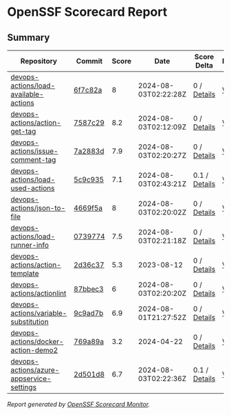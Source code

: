 # OpenSSF Scorecard Report

## Summary

| Repository | Commit | Score | Date | Score Delta | Report | StepSecurity |
| -- | -- | -- | -- | -- | -- | -- |
| [devops-actions/load-available-actions](https://github.com/devops-actions/load-available-actions) | [6f7c82a](https://github.com/devops-actions/load-available-actions/commit/6f7c82a38e3cf93aad25b1e1243a3320e710e9af) | 8 | 2024-08-03T02:22:28Z | 0 / [Details](https://ossf.github.io/scorecard-visualizer/#/projects/github.com/devops-actions/load-available-actions/compare/09dbfdbcfa2816deb5e7c8d8c407fac95a0b5b51/6f7c82a38e3cf93aad25b1e1243a3320e710e9af) | [View](https://ossf.github.io/scorecard-visualizer/#/projects/github.com/devops-actions/load-available-actions/commit/6f7c82a38e3cf93aad25b1e1243a3320e710e9af) | [Fix it](https://app.stepsecurity.io/securerepo?repo=devops-actions/load-available-actions) |
| [devops-actions/action-get-tag](https://github.com/devops-actions/action-get-tag) | [7587c29](https://github.com/devops-actions/action-get-tag/commit/7587c29cdc96bc9251bb11ae5ec4b2d20d3c3992) | 8.2 | 2024-08-03T02:12:09Z | 0 / [Details](https://ossf.github.io/scorecard-visualizer/#/projects/github.com/devops-actions/action-get-tag/compare/efa08b1e39f044b248c4d328452d5b0f05c1f794/7587c29cdc96bc9251bb11ae5ec4b2d20d3c3992) | [View](https://ossf.github.io/scorecard-visualizer/#/projects/github.com/devops-actions/action-get-tag/commit/7587c29cdc96bc9251bb11ae5ec4b2d20d3c3992) | [Fix it](https://app.stepsecurity.io/securerepo?repo=devops-actions/action-get-tag) |
| [devops-actions/issue-comment-tag](https://github.com/devops-actions/issue-comment-tag) | [7a2883d](https://github.com/devops-actions/issue-comment-tag/commit/7a2883d2ae4376b83cc03d377b851dbca924287e) | 7.9 | 2024-08-03T02:20:27Z | 0 / [Details](https://ossf.github.io/scorecard-visualizer/#/projects/github.com/devops-actions/issue-comment-tag/compare/70b4a9de3cb91a370f2b5a88c4055a10d28c1934/7a2883d2ae4376b83cc03d377b851dbca924287e) | [View](https://ossf.github.io/scorecard-visualizer/#/projects/github.com/devops-actions/issue-comment-tag/commit/7a2883d2ae4376b83cc03d377b851dbca924287e) | [Fix it](https://app.stepsecurity.io/securerepo?repo=devops-actions/issue-comment-tag) |
| [devops-actions/load-used-actions](https://github.com/devops-actions/load-used-actions) | [5c9c935](https://github.com/devops-actions/load-used-actions/commit/5c9c93539985bc22d7c76700d5e610a8ac12010c) | 7.1 | 2024-08-03T02:43:21Z | 0.1 / [Details](https://ossf.github.io/scorecard-visualizer/#/projects/github.com/devops-actions/load-used-actions/compare/6c4031a3feb83cfbb60c4d31d5af9929ad342190/5c9c93539985bc22d7c76700d5e610a8ac12010c) | [View](https://ossf.github.io/scorecard-visualizer/#/projects/github.com/devops-actions/load-used-actions/commit/5c9c93539985bc22d7c76700d5e610a8ac12010c) | [Fix it](https://app.stepsecurity.io/securerepo?repo=devops-actions/load-used-actions) |
| [devops-actions/json-to-file](https://github.com/devops-actions/json-to-file) | [4669f5a](https://github.com/devops-actions/json-to-file/commit/4669f5a092db9f0ad0f517755a77298da6d76152) | 8 | 2024-08-03T02:20:02Z | 0 / [Details](https://ossf.github.io/scorecard-visualizer/#/projects/github.com/devops-actions/json-to-file/compare/6467f4b46a4cdd2f389b83ead5036a1ccac4f2d4/4669f5a092db9f0ad0f517755a77298da6d76152) | [View](https://ossf.github.io/scorecard-visualizer/#/projects/github.com/devops-actions/json-to-file/commit/4669f5a092db9f0ad0f517755a77298da6d76152) | [Fix it](https://app.stepsecurity.io/securerepo?repo=devops-actions/json-to-file) |
| [devops-actions/load-runner-info](https://github.com/devops-actions/load-runner-info) | [0739774](https://github.com/devops-actions/load-runner-info/commit/07397741f782b6395c2e737583e99252f6893ea2) | 7.5 | 2024-08-03T02:21:18Z | 0 / [Details](https://ossf.github.io/scorecard-visualizer/#/projects/github.com/devops-actions/load-runner-info/compare/f5ffe5a287fa12bf1355423e7717334192ce5b9a/07397741f782b6395c2e737583e99252f6893ea2) | [View](https://ossf.github.io/scorecard-visualizer/#/projects/github.com/devops-actions/load-runner-info/commit/07397741f782b6395c2e737583e99252f6893ea2) | [Fix it](https://app.stepsecurity.io/securerepo?repo=devops-actions/load-runner-info) |
| [devops-actions/action-template](https://github.com/devops-actions/action-template) | [2d36c37](https://github.com/devops-actions/action-template/commit/2d36c375d37dfe4b9bd08bacb5bae3728b201d2f) | 5.3 | 2023-08-12 | 0 / [Details](https://ossf.github.io/scorecard-visualizer/#/projects/github.com/devops-actions/action-template/compare/2d36c375d37dfe4b9bd08bacb5bae3728b201d2f/2d36c375d37dfe4b9bd08bacb5bae3728b201d2f) | [View](https://ossf.github.io/scorecard-visualizer/#/projects/github.com/devops-actions/action-template/commit/2d36c375d37dfe4b9bd08bacb5bae3728b201d2f) | [Fix it](https://app.stepsecurity.io/securerepo?repo=devops-actions/action-template) |
| [devops-actions/actionlint](https://github.com/devops-actions/actionlint) | [87bbec3](https://github.com/devops-actions/actionlint/commit/87bbec3a87010b8f27fedf2784f2f88eb0dab84d) | 6 | 2024-08-03T02:20:20Z | 0 / [Details](https://ossf.github.io/scorecard-visualizer/#/projects/github.com/devops-actions/actionlint/compare/87bbec3a87010b8f27fedf2784f2f88eb0dab84d/87bbec3a87010b8f27fedf2784f2f88eb0dab84d) | [View](https://ossf.github.io/scorecard-visualizer/#/projects/github.com/devops-actions/actionlint/commit/87bbec3a87010b8f27fedf2784f2f88eb0dab84d) | [Fix it](https://app.stepsecurity.io/securerepo?repo=devops-actions/actionlint) |
| [devops-actions/variable-substitution](https://github.com/devops-actions/variable-substitution) | [9c9ad7b](https://github.com/devops-actions/variable-substitution/commit/9c9ad7b3f3e2763e4481f6e8da37a6b3a5a6dbe4) | 6.9 | 2024-08-01T21:27:52Z | 0 / [Details](https://ossf.github.io/scorecard-visualizer/#/projects/github.com/devops-actions/variable-substitution/compare/c1815ad50b637eb0ccfa9576ddbe9d91ae8255bb/9c9ad7b3f3e2763e4481f6e8da37a6b3a5a6dbe4) | [View](https://ossf.github.io/scorecard-visualizer/#/projects/github.com/devops-actions/variable-substitution/commit/9c9ad7b3f3e2763e4481f6e8da37a6b3a5a6dbe4) | [Fix it](https://app.stepsecurity.io/securerepo?repo=devops-actions/variable-substitution) |
| [devops-actions/docker-action-demo2](https://github.com/devops-actions/docker-action-demo2) | [769a89a](https://github.com/devops-actions/docker-action-demo2/commit/769a89a797cab9d4e9970ab2577d577f35f57656) | 3.2 | 2024-04-22 | 0 / [Details](https://ossf.github.io/scorecard-visualizer/#/projects/github.com/devops-actions/docker-action-demo2/compare/769a89a797cab9d4e9970ab2577d577f35f57656/769a89a797cab9d4e9970ab2577d577f35f57656) | [View](https://ossf.github.io/scorecard-visualizer/#/projects/github.com/devops-actions/docker-action-demo2/commit/769a89a797cab9d4e9970ab2577d577f35f57656) | [Fix it](https://app.stepsecurity.io/securerepo?repo=devops-actions/docker-action-demo2) |
| [devops-actions/azure-appservice-settings](https://github.com/devops-actions/azure-appservice-settings) | [2d501d8](https://github.com/devops-actions/azure-appservice-settings/commit/2d501d8aef76c68b8f4d007b9c2b695b1864f7d0) | 6.7 | 2024-08-03T02:22:36Z | 0.1 / [Details](https://ossf.github.io/scorecard-visualizer/#/projects/github.com/devops-actions/azure-appservice-settings/compare/7ef2206260aea3db7efd6180f3d140533a9e786b/2d501d8aef76c68b8f4d007b9c2b695b1864f7d0) | [View](https://ossf.github.io/scorecard-visualizer/#/projects/github.com/devops-actions/azure-appservice-settings/commit/2d501d8aef76c68b8f4d007b9c2b695b1864f7d0) | [Fix it](https://app.stepsecurity.io/securerepo?repo=devops-actions/azure-appservice-settings) |

_Report generated by [OpenSSF Scorecard Monitor](https://github.com/ossf/scorecard-monitor)._
